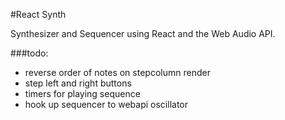 #React Synth

Synthesizer and Sequencer using React and the Web Audio API.

###todo:
- reverse order of notes on stepcolumn render
- step left and right buttons
- timers for playing sequence
- hook up sequencer to webapi oscillator